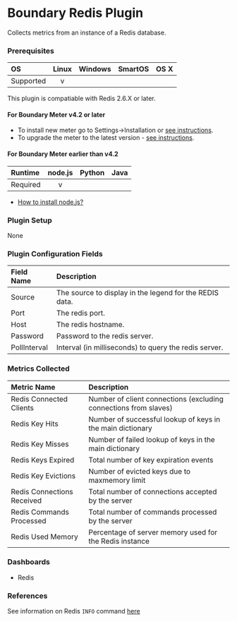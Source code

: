 # Boundary Redis Plugin

Collects metrics from an instance of a Redis database.

### Prerequisites

|     OS    | Linux | Windows | SmartOS | OS X |
|:----------|:-----:|:-------:|:-------:|:----:|
| Supported |   v   |         |         |      |

This plugin is compatiable with Redis 2.6.X or later.

#### For Boundary Meter v4.2 or later

- To install new meter go to Settings->Installation or [see instructions](https://help.boundary.com/hc/en-us/sections/200634331-Installation).
- To upgrade the meter to the latest version - [see instructions](https://help.boundary.com/hc/en-us/articles/201573102-Upgrading-the-Boundary-Meter). 

#### For Boundary Meter earlier than v4.2

|  Runtime | node.js | Python | Java |
|:---------|:-------:|:------:|:----:|
| Required |    v    |        |      |

- [How to install node.js?](https://help.boundary.com/hc/articles/202360701)

### Plugin Setup

None

### Plugin Configuration Fields

|Field Name  |Description                                            |
|:-----------|:------------------------------------------------------|
|Source      |The source to display in the legend for the REDIS data.|
|Port        |The redis port.                                        |
|Host        |The redis hostname.                                    |
|Password    |Password to the redis server.                          |
|PollInterval|Interval (in milliseconds) to query the redis server.  |

### Metrics Collected

|Metric Name               |Description|
|:-------------------------|:---------------------------------------------------------------|
|Redis Connected Clients   |Number of client connections (excluding connections from slaves)|
|Redis Key Hits            |Number of successful lookup of keys in the main dictionary      |
|Redis Key Misses          |Number of failed lookup of keys in the main dictionary          |
|Redis Keys Expired        |Total number of key expiration events                           |
|Redis Key Evictions       |Number of evicted keys due to maxmemory limit                   |
|Redis Connections Received|Total number of connections accepted by the server              |
|Redis Commands Processed  |Total number of commands processed by the server                |
|Redis Used Memory         |Percentage of server memory used for the Redis instance         |

### Dashboards

- Redis

### References

See information on Redis `INFO` command [here](http://redis.io/commands/info)
